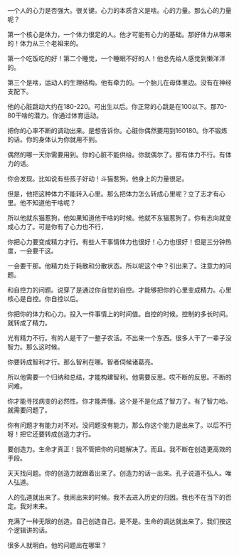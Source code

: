 一个人的心力是否强大。很关键。心力的本质含义是啥。心的力量。那么心的力量呢？

第一个核心是体力，一个体力很足的人。他才可能有心力的基础。那好体力从哪来的！体力从三个老祖来的。

第一个吃饭吃的好！第二个睡觉，一个睡眠不好的人！他总先给人感觉到懒洋洋的。

第三个是啥，运动人的生理结构。他有牵力的。一个胎儿在母体里边。没有在神经支配下。

他的心脏跳动大约在180-220。可出生以后。你正常的心跳是在100以下。那70-80干啥的潜力。你通过体育运动。

把你的心率不断的调动出来。是想告诉你。心脏你偶然要用到160180。你不锻炼的话。你的身体认为你就用不到。

偶然的哪一天你需要用到。你的心脏不能供给。你就偶尔了。那有体力不行。有体力的话。

你会发现。比如说有些孩子好动！斗猫惹狗。他身上的力量很足。

但是，他把这种体力不能转入心里。那么把体力怎么转成心里呢？立了志才有心里。他不知道他干啥呢？

所以他就东猫惹狗，他如果知道他干啥的时候。他就不东猫惹狗了。你有志向就变成心力了。可是你有了心力也不行，

你把心力要变成精力才行。有些人干事情体力也很好！心力也很好！但是三分钟热度，一会要干这。

一会要干那。他精力处于耗散和分散状态。所以呢这个中？引出来了。注意力的问题。

和自控力的问题。说穿了是通过你自觉的自控。才能够把你的心里变成精力。心里核心是自控。你自控以后。

你把你的体力和心力。投入一件事情上的时间值。自控的时候。控制的多长时间。就转成了精力。

光有精力不行。有的人是干了一整子农活。不出来一个东西。很多人干了一辈子没智力。那么这时候。

你要转成智利才行。那么智利在哪。智者伺候诸葛亮。

所以他需要一个归纳和总结，才能构建智利。他需要反思。哎不断的反思。不断的问难。

你才能寻找病变的必然性。你才能弄懂。这个是不是化成了智力了。有了智力哈。就需要问题了。

你有问题才有能力对不对。没问题没有能力。那么你这个能力是出来了。以后不行呀！把它还要转成创造力才行。

要创造力。生命才真正！我不管把你的问题解决了。而且。我不断在创造更高效的手段。

天天找问题。你的创造力就跟着出来了。创造力的话一出来。孔子说道不弘人。唯人弘道。

人的弘道就出来了。我闹出来的时候。我不去进入历史的归因。我也不在当下的否定。我对未来。

充满了一种无限的创造。自己创造自己。是不是。生命的调达就出来了。我们按这个逻辑讲的话。

很多人就明白。他的问题出在哪里？